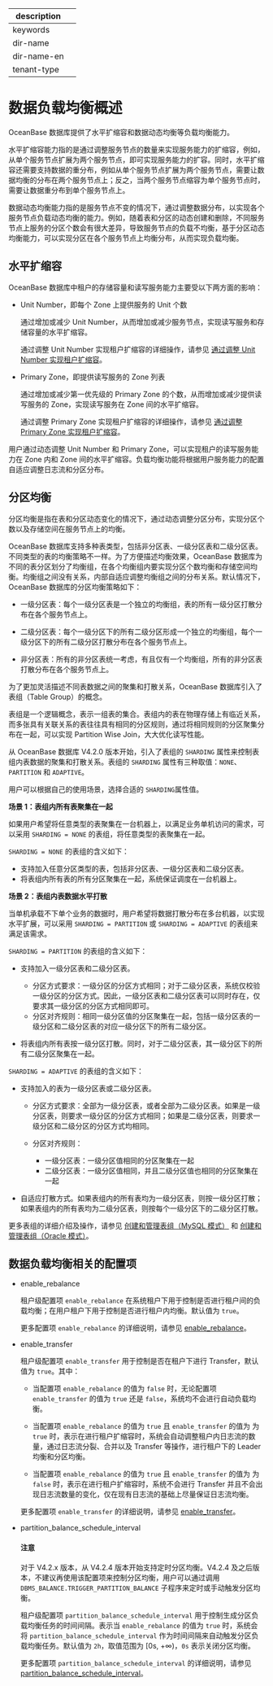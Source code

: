 |description||
|---|---|
|keywords||
|dir-name||
|dir-name-en||
|tenant-type||

# 数据负载均衡概述

OceanBase 数据库提供了水平扩缩容和数据动态均衡等负载均衡能力。

水平扩缩容能力指的是通过调整服务节点的数量来实现服务能力的扩缩容，例如，从单个服务节点扩展为两个服务节点，即可实现服务能力的扩容。同时，水平扩缩容还需要支持数据的重分布，例如从单个服务节点扩展为两个服务节点，需要让数据均衡的分布在两个服务节点上；反之，当两个服务节点缩容为单个服务节点时，需要让数据重分布到单个服务节点上。

数据动态均衡能力指的是服务节点不变的情况下，通过调整数据分布，以实现各个服务节点负载动态均衡的能力。例如，随着表和分区的动态创建和删除，不同服务节点上服务的分区个数会有很大差异，导致服务节点的负载不均衡，基于分区动态均衡能力，可以实现分区在各个服务节点上均衡分布，从而实现负载均衡。

## 水平扩缩容

OceanBase 数据库中租户的存储容量和读写服务能力主要受以下两方面的影响：

* Unit Number，即每个 Zone 上提供服务的 Unit 个数

  通过增加或减少 Unit Number，从而增加或减少服务节点，实现读写服务和存储容量的水平扩缩容。

  通过调整 Unit Number 实现租户扩缩容的详细操作，请参见 [通过调整 Unit Number 实现租户扩缩容](../../200.tenant-management/600.common-tenant-operations/800.tenant-scale-in-and-out/300.adjust-unit-number.md)。

* Primary Zone，即提供读写服务的 Zone 列表

  通过增加或减少第一优先级的 Primary Zone 的个数，从而增加或减少提供读写服务的 Zone，实现读写服务在 Zone 间的水平扩缩容。

  通过调整 Primary Zone 实现租户扩缩容的详细操作，请参见 [通过调整 Primary Zone 实现租户扩缩容](../../200.tenant-management/600.common-tenant-operations/800.tenant-scale-in-and-out/400.adjust-primary-zone.md)。

用户通过动态调整 Unit Number 和 Primary Zone，可以实现租户的读写服务能力在 Zone 内和 Zone 间的水平扩缩容。负载均衡功能将根据用户服务能力的配置自适应调整日志流和分区分布。

## 分区均衡

分区均衡是指在表和分区动态变化的情况下，通过动态调整分区分布，实现分区个数以及存储空间在服务节点上的均衡。

OceanBase 数据库支持多种表类型，包括非分区表、一级分区表和二级分区表。不同类型的表的均衡策略不一样。为了方便描述均衡效果，OceanBase 数据库为不同的表分区划分了均衡组，在各个均衡组内要实现分区个数均衡和存储空间均衡。均衡组之间没有关系，内部自适应调整均衡组之间的分布关系。默认情况下，OceanBase 数据库的分区均衡策略如下：

* 一级分区表：每个一级分区表是一个独立的均衡组，表的所有一级分区打散分布在各个服务节点上。

* 二级分区表：每个一级分区下的所有二级分区形成一个独立的均衡组，每个一级分区下的所有二级分区打散分布在各个服务节点上。

* 非分区表：所有的非分区表统一考虑，有且仅有一个均衡组，所有的非分区表打散分布在各个服务节点上。

为了更加灵活描述不同表数据之间的聚集和打散关系，OceanBase 数据库引入了表组（Table Group）的概念。

表组是一个逻辑概念，表示一组表的集合。表组内的表在物理存储上有临近关系，而多张具有关联关系的表往往具有相同的分区规则，通过将相同规则的分区聚集分布在一起，可以实现 Partition Wise Join，大大优化读写性能。

从 OceanBase 数据库 V4.2.0 版本开始，引入了表组的 `SHARDING` 属性来控制表组内表数据的聚集和打散关系。表组的 `SHARDING` 属性有三种取值：`NONE`、`PARTITION` 和 `ADAPTIVE`。

用户可以根据自己的使用场景，选择合适的 `SHARDING`属性值。

**场景 1：表组内所有表聚集在一起**

如果用户希望将任意类型的表聚集在一台机器上，以满足业务单机访问的需求，可以采用 `SHARDING = NONE` 的表组，将任意类型的表聚集在一起。

`SHARDING = NONE` 的表组的含义如下：

* 支持加入任意分区类型的表，包括非分区表、一级分区表和二级分区表。
* 将表组内所有表的所有分区聚集在一起，系统保证调度在一台机器上。

**场景 2：表组内表数据水平打散**

当单机承载不下单个业务的数据时，用户希望将数据打散分布在多台机器，以实现水平扩展，可以采用 `SHARDING = PARTITION` 或 `SHARDING = ADAPTIVE` 的表组来满足该需求。

`SHARDING = PARTITION` 的表组的含义如下：

* 支持加入一级分区表和二级分区表。

  * 分区方式要求：一级分区的分区方式相同；对于二级分区表，系统仅校验一级分区的分区方式。因此，一级分区表和二级分区表可以同时存在，仅要求其一级分区的分区方式相同即可。
  * 分区对齐规则：相同一级分区值的分区聚集在一起，包括一级分区表的一级分区和二级分区表的对应一级分区下的所有二级分区。

* 将表组内所有表按一级分区打散。同时，对于二级分区表，其一级分区下的所有二级分区聚集在一起。

`SHARDING = ADAPTIVE` 的表组的含义如下：

* 支持加入的表为一级分区表或二级分区表。

  * 分区方式要求：全部为一级分区表，或者全部为二级分区表。如果是一级分区表，则要求一级分区的分区方式相同；如果是二级分区表，则要求一级分区和二级分区的分区方式均相同。
  * 分区对齐规则：

    * 一级分区表：一级分区值相同的分区聚集在一起
    * 二级分区表：一级分区值相同，并且二级分区值也相同的分区聚集在一起

* 自适应打散方式。如果表组内的所有表均为一级分区表，则按一级分区打散；如果表组内的所有表均为二级分区表，则按每个一级分区下的二级分区打散。

更多表组的详细介绍及操作，请参见 [创建和管理表组（MySQL 模式）](../../../700.reference/300.database-object-management/100.manage-object-of-mysql-mode/400.manage-table-groups-of-mysql-mode/100.about-table-groups-of-mysql-mode.md) 和 [创建和管理表组（Oracle 模式）](../../../700.reference/300.database-object-management/200.manage-object-of-oracle-mode/300.manage-table-groups-of-oracle-mode/600.manage-tables-within-a-table-group-of-oracle-mode.md)。

## 数据负载均衡相关的配置项

* enable_rebalance

  租户级配置项 `enable_rebalance` 在系统租户下用于控制是否进行租户间的负载均衡；在用户租户下用于控制是否进行租户内均衡。默认值为 `true`。

  更多配置项 `enable_rebalance` 的详细说明，请参见 [enable_rebalance](../../../700.reference/800.configuration-items-and-system-variables/100.system-configuration-items/400.tenant-level-configuration-items/2900.enable_rebalance.md)。

* enable_transfer

  租户级配置项 `enable_transfer` 用于控制是否在租户下进行 Transfer，默认值为 `true`。其中：
  
  * 当配置项 `enable_rebalance` 的值为 `false` 时，无论配置项 `enable_transfer` 的值为 `true` 还是 `false`，系统均不会进行自动负载均衡。

  * 当配置项 `enable_rebalance` 的值为 `true` 且 `enable_transfer` 的值为 为 `true` 时，表示在进行租户扩缩容时，系统会自动调整租户内日志流的数量，通过日志流分裂、合并以及 Transfer 等操作，进行租户下的 Leader 均衡和分区均衡。

  * 当配置项 `enable_rebalance` 的值为 `true` 且 `enable_transfer` 的值为 为 `false` 时，表示在进行租户扩缩容时，系统不会进行 Transfer 并且不会出现日志流数量的变化，仅在现有日志流的基础上尽量保证日志流均衡。

  更多配置项  `enable_transfer` 的详细说明，请参见 [enable_transfer](../../../700.reference/800.configuration-items-and-system-variables/100.system-configuration-items/400.tenant-level-configuration-items/3100.enable_transfer.md)。

* partition_balance_schedule_interval

  <main id="notice" type='notice'>
  <h4>注意</h4>
  <p>对于 V4.2.x 版本，从 V4.2.4 版本开始支持定时分区均衡。V4.2.4 及之后版本，不建议再使用该配置项来控制分区均衡，用户可以通过调用 <code>DBMS_BALANCE.TRIGGER_PARTITION_BALANCE</code> 子程序来定时或手动触发分区均衡。</p>
  </main>

  租户级配置项 `partition_balance_schedule_interval` 用于控制生成分区负载均衡任务的时间间隔。表示当 `enable_rebalance` 的值为 `true` 时，系统会将 `partition_balance_schedule_interval` 作为时间间隔来自动触发分区负载均衡任务。默认值为 `2h`，取值范围为 [0s, +∞)，`0s` 表示关闭分区均衡。

  更多配置项  `partition_balance_schedule_interval` 的详细说明，请参见 [partition_balance_schedule_interval](../../../700.reference/800.configuration-items-and-system-variables/100.system-configuration-items/400.tenant-level-configuration-items/6900.partition_balance_schedule_interval.md)。

